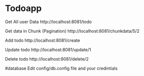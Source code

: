 # Todoapp

Get All user Data
http://localhost:8081/todo

Get data in Chunk (Pagination)
http://localhost:8081/chunkdata/5/2

Add todo
http://localhost:8081/create

Update todo
http://localhost:8081/update/1

Delete todo 
http://localhost:8081/delete/2

#database
Edit config/db.config file and your credintials
